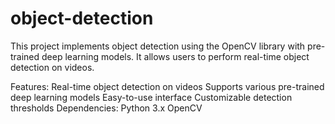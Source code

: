 # object-detection
This project implements object detection using the OpenCV library with pre-trained deep learning models. It allows users to perform real-time object detection on videos.

Features:
Real-time object detection on videos
Supports various pre-trained deep learning models
Easy-to-use interface
Customizable detection thresholds
Dependencies:
Python 3.x
OpenCV
